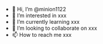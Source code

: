 - 👋 Hi, I’m @minion1122
- 👀 I’m interested in xxx
- 🌱 I’m currently learning xxx
- 💞️ I’m looking to collaborate on xxx
- 📫 How to reach me xxx

<!---
minion1122/minion1122 is a ✨ special ✨ repository because its `README.md` (this file) appears on your GitHub profile.
You can click the Preview link to take a look at your changes.
--->
